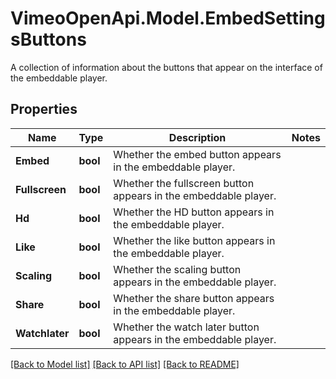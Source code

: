 # VimeoOpenApi.Model.EmbedSettingsButtons
A collection of information about the buttons that appear on the interface of the embeddable player.
## Properties

Name | Type | Description | Notes
------------ | ------------- | ------------- | -------------
**Embed** | **bool** | Whether the embed button appears in the embeddable player. | 
**Fullscreen** | **bool** | Whether the fullscreen button appears in the embeddable player. | 
**Hd** | **bool** | Whether the HD button appears in the embeddable player. | 
**Like** | **bool** | Whether the like button appears in the embeddable player. | 
**Scaling** | **bool** | Whether the scaling button appears in the embeddable player. | 
**Share** | **bool** | Whether the share button appears in the embeddable player. | 
**Watchlater** | **bool** | Whether the watch later button appears in the embeddable player. | 

[[Back to Model list]](../README.md#documentation-for-models) [[Back to API list]](../README.md#documentation-for-api-endpoints) [[Back to README]](../README.md)

